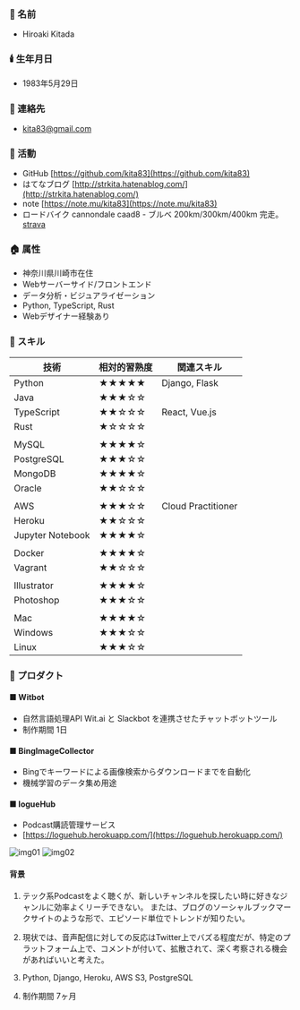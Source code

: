 <a name="基本情報"></a>
### 🙊 名前
- Hiroaki Kitada

### 🕯️ 生年月日
- 1983年5月29日

### 📮 連絡先
- kita83@gmail.com  

### 🚴 活動
- GitHub [https://github.com/kita83](https://github.com/kita83)  
- はてなブログ [http://strkita.hatenablog.com/](http://strkita.hatenablog.com/)  
- note [https://note.mu/kita83](https://note.mu/kita83)
- ロードバイク cannondale caad8 - ブルベ 200km/300km/400km 完走。 [strava](https://www.strava.com/athletes/kita83)  
  
<a name="属性"></a>
### 🏠 属性
- 神奈川県川崎市在住
- Webサーバーサイド/フロントエンド
- データ分析・ビジュアライゼーション
- Python, TypeScript, Rust
- Webデザイナー経験あり

<a name="スキル"></a>
### 🚀 スキル

| 技術       | 相対的習熟度 | 関連スキル                |
|--------------|-------|---------------------------|
| Python       | ★★★★★ | Django, Flask             |
| Java         | ★★★☆☆ |                           |
| TypeScript   | ★★☆☆☆ | React, Vue.js             |
| Rust         | ★☆☆☆☆ |                           |
|              |       |                           |
| MySQL        | ★★★★☆ |                           |
| PostgreSQL   | ★★★☆☆ |                           |
| MongoDB      | ★★★★☆ |                           |
| Oracle       | ★★☆☆☆ |                           |
|              |       |                           |
| AWS          | ★★★☆☆ | Cloud Practitioner        |
| Heroku       | ★★☆☆☆ |                           |
| Jupyter Notebook | ★★★★☆ |                       |
|              |       |                           |
| Docker       | ★★★★☆ |                           |
| Vagrant      | ★★☆☆☆ |                           |
|              |       |                           |
| Illustrator  | ★★★★☆ |                           |
| Photoshop    | ★★★☆☆ |                           |
|              |       |                           |
| Mac    | ★★★★☆ |                           |
| Windows    | ★★★☆☆ |                           |
| Linux    | ★★★☆☆ |                           |

<a name="プロダクト"></a>
### 🌳 プロダクト
#### ■ Witbot
- 自然言語処理API Wit.ai と Slackbot を連携させたチャットボットツール
- 制作期間 1日

#### ■ BingImageCollector
- Bingでキーワードによる画像検索からダウンロードまでを自動化
- 機械学習のデータ集め用途

#### ■ logueHub
- Podcast購読管理サービス
- [https://loguehub.herokuapp.com/](https://loguehub.herokuapp.com/)
  
![img01](https://raw.github.com/kita83/kita83.github.io/images/2018-05-12_233641.png)
![img02](https://raw.github.com/kita83/kita83.github.io/images/2018-05-19_172621.png)

#### 背景
1. テック系Podcastをよく聴くが、新しいチャンネルを探したい時に好きなジャンルに効率よくリーチできない。
または、ブログのソーシャルブックマークサイトのような形で、エピソード単位でトレンドが知りたい。  

2. 現状では、音声配信に対しての反応はTwitter上でバズる程度だが、特定のプラットフォーム上で、コメントが付いて、拡散されて、深く考察される機会があればいいと考えた。  

3. Python, Django, Heroku, AWS S3, PostgreSQL  

4. 制作期間 7ヶ月
